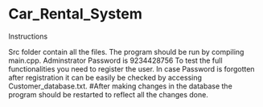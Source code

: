 # Car_Rental_System

Instructions

Src folder contain all the files.
The program should be run by compiling main.cpp.
Adminstrator Password is 9234428756
To test the full functionalities you need to register the user. 
In case Password is forgotten after registration it can be easily be checked by accessing Customer_database.txt.
#After making changes in the database the program should be restarted to reflect all the changes done.
